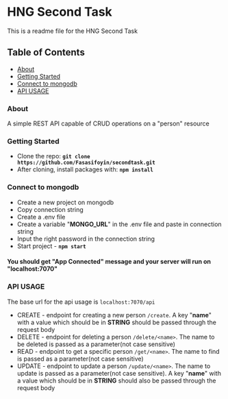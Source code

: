 # HNG Second Task

This is a readme file for the HNG Second Task

## Table of Contents

* [About](#about)
* [Getting Started](#start)
* [Connect to mongodb](#mongo)
* [API USAGE](#usage)

### <a name="about">About</a> 
A simple REST API capable of CRUD operations on a "person" resource

### <a name="start">Getting Started</a> 
- Clone the repo: **`git clone https://github.com/Fasasifoyin/secondtask.git`**
- After cloning, install packages with: **`npm install`** 

### <a name="mongo">Connect to mongodb</a> 
- Create a new project on mongodb
- Copy connection string
- Create a .env file
- Create a variable "**MONGO_URL**" in the .env file and paste in connection string
- Input the right password in the connection string
- Start project - **`npm start`**

#### You should get "**App Connected**" message and your server will run on "**localhost:7070**"

### <a name="usage">API USAGE</a> 
The base url for the api usage is `localhost:7070/api`

- CREATE - endpoint for creating a new person `/create`. A key "**name**" with a value which should be in **STRING** should be passed through the request body
- DELETE - endpoint for deleting a person `/delete/<name>`. The name to be deleted is passed as a parameter(not case sensitive)
- READ - endpoint to get a specific person `/get/<name>`. The name to find is passed as a parameter(not case sensitive)
- UPDATE - endpoint to update a person `/update/<name>`. The name to update is passed as a parameter(not case sensitive). A key "**name**" with a value which should be in **STRING** should also be passed through the request body
